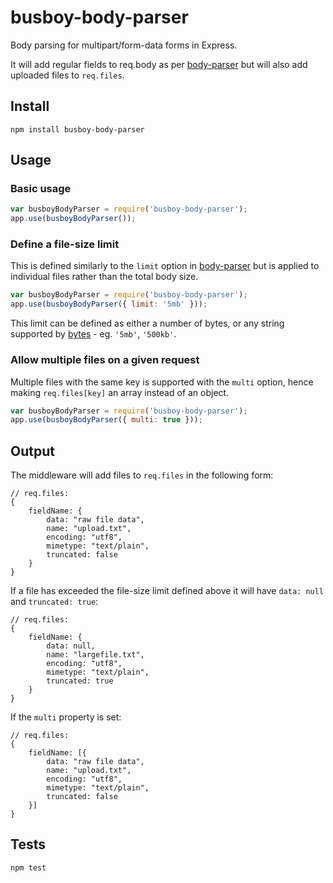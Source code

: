 # busboy-body-parser

Body parsing for multipart/form-data forms in Express.

It will add regular fields to req.body as per [body-parser](https://www.npmjs.org/package/body-parser) but will also add uploaded files to `req.files`.

## Install

`npm install busboy-body-parser`

## Usage

### Basic usage

```javascript
var busboyBodyParser = require('busboy-body-parser');
app.use(busboyBodyParser());
```

### Define a file-size limit

This is defined similarly to the `limit` option in [body-parser](https://www.npmjs.org/package/body-parser) but is applied to individual files rather than the total body size.

```javascript
var busboyBodyParser = require('busboy-body-parser');
app.use(busboyBodyParser({ limit: '5mb' }));
```

This limit can be defined as either a number of bytes, or any string supported by [bytes](https://www.npmjs.org/package/bytes) - eg. `'5mb'`, `'500kb'`.

### Allow multiple files on a given request

Multiple files with the same key is supported with the `multi` option, hence making `req.files[key]` an array instead of an object.

```javascript
var busboyBodyParser = require('busboy-body-parser');
app.use(busboyBodyParser({ multi: true }));
```

## Output

The middleware will add files to `req.files` in the following form:

```
// req.files:
{
    fieldName: {
        data: "raw file data",
        name: "upload.txt",
        encoding: "utf8",
        mimetype: "text/plain",
        truncated: false
    }
}
```

If a file has exceeded the file-size limit defined above it will have `data: null` and `truncated: true`:

```
// req.files:
{
    fieldName: {
        data: null,
        name: "largefile.txt",
        encoding: "utf8",
        mimetype: "text/plain",
        truncated: true
    }
}
```

If the `multi` property is set:

```
// req.files:
{
    fieldName: [{
        data: "raw file data",
        name: "upload.txt",
        encoding: "utf8",
        mimetype: "text/plain",
        truncated: false
    }]
}
```

## Tests

`npm test`
